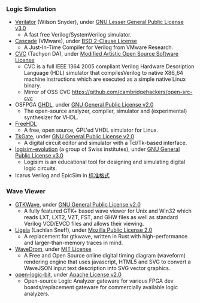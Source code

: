 ### Logic Simulation
+ [Verilator](https://www.veripool.org/wiki/verilator) (Wilson Snyder), under [GNU Lesser General Public License v3.0](https://github.com/verilator/verilator/blob/master/LICENSE)
  - A fast free Verilog/SystemVerilog simulator.
+ [Cascade](https://github.com/vmware-archive/cascade) (VMware), under [BSD 2-Clause License](https://github.com/vmware-archive/cascade/blob/master/LICENSE.txt)
  - A Just-In-Time Compiler for Verilog from VMware Research.
+ [CVC](http://www.tachyon-da.com/what-is-cvc/) (Tachyon DA), under [Modified Artistic Open Source Software License](http://www.tachyon-da.com/licensing-faq/)
  - CVC is a full IEEE 1364 2005 compliant Verilog Hardware Description Language (HDL) simulator that compilesVerilog to native X86_64 machine instructions which are executed as a simple native Linux binary.
  - Mirror of OSS CVC https://github.com/cambridgehackers/open-src-cvc
+ OSFPGA [GHDL](https://github.com/ghdl/ghdl), under [GNU General Public License v2.0](https://github.com/ghdl/ghdl/blob/master/COPYING.md)
  - The open-source analyzer, compiler, simulator and (experimental) synthesizer for VHDL.
+ [FreeHDL](http://freehdl.seul.org/)
  - A free, open source, GPL'ed VHDL simulator for Linux.
+ [TkGate](https://github.com/bnoordhuis/tkgate), under [GNU General Public License v2.0](https://github.com/bnoordhuis/tkgate/blob/master/COPYING)
  - A digital circuit editor and simulator with a Tcl/Tk-based interface.
+ [logisim-evolution](https://github.com/reds-heig/logisim-evolution) (a group of Swiss institutes), under [GNU General Public License v3.0](https://github.com/reds-heig/logisim-evolution/blob/master/LICENSE.md)
  - Logisim is an educational tool for designing and simulating digital logic circuits.
+ Icarus Verilog and EpicSim in [标准格式](../../flow/standard/)

### Wave Viewer
+ [GTKWave](https://github.com/gtkwave/gtkwave), under [GNU General Public License v2.0](https://github.com/gtkwave/gtkwave/blob/master/LICENSE)
  - A fully featured GTK+ based wave viewer for Unix and Win32 which reads LXT, LXT2, VZT, FST, and GHW files as well as standard Verilog VCD/EVCD files and allows their viewing.
+ [Ligeia](https://github.com/lachlansneff/ligeia) (Lachlan Sneff), under [Mozilla Public License 2.0](https://github.com/lachlansneff/ligeia/blob/main/LICENSE)
  - A replacement for gtkwave, written in Rust with high-performance and larger-than-memory traces in mind.
+ [WaveDrom](https://github.com/wavedrom/wavedrom), under [MIT License](https://github.com/wavedrom/wavedrom/blob/master/LICENSE)
  - A Free and Open Source online digital timing diagram (waveform) rendering engine that uses javascript, HTML5 and SVG to convert a WaveJSON input text description into SVG vector graphics.
+ [open-logic-bit](https://github.com/ultraembedded/openlogicbit), under [Apache License v2.0](https://github.com/ultraembedded/openlogicbit/blob/main/LICENSE)
  - Open-source Logic Analyzer gateware for various FPGA dev boards/replacement gateware for commercially available logic analyzers.
